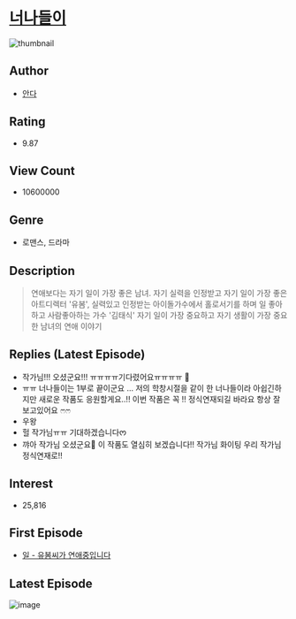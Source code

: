# [너나들이](https://comic.naver.com/bestChallenge/list?titleId=695703)
![thumbnail](https://image-comic.pstatic.net/user_contents_data/challenge_comic/2019/04/21/237026/thumbnail_202x164f6c00999_6434_4820_8c14_3cd359196e91_00000691.JPEG)

## Author
- [안다](https://comic.naver.com/artistTitle?id=237026)

## Rating
- 9.87

## View Count
- 10600000

## Genre
- 로맨스, 드라마

## Description
> 연애보다는 자기 일이 가장 좋은 남녀. 자기 실력을 인정받고 자기 일이 가장 좋은 아트디렉터 \'유봄\', 실력있고 인정받는 아이돌가수에서 홀로서기를 하며 일 좋아하고 사람좋아하는 가수 \'김태식\' 자기 일이 가장 중요하고 자기 생활이 가장 중요한 남녀의 연애 이야기

## Replies (Latest Episode)
- 작가님!!! 오셨군요!!! ㅠㅠㅠㅠ기다렸어요ㅠㅠㅠㅠ 🖤
- ㅠㅠ 너나들이는 1부로 끝이군요 ... 저의 학창시절을 같이 한 너나들이라 아쉽긴하지만 새로운 작품도 응원할게요..!! 이번 작품은 꼭 !! 정식연재되길 바라요 항상 잘 보고있어요 ෆෆ
- 우왕
- 헐 작가님ㅠㅠ 기대하겠습니다ᰔ
- 꺄아 작가님 오셨군요💜 이 작품도 열심히 보겠습니다!! 작가님 화이팅 우리 작가님 정식연재로!!

## Interest
- 25,816

## First Episode
- [일 - 유봄씨가 연애중입니다](https://comic.naver.com/bestChallenge/detail?titleId=695703&no=1)

## Latest Episode
![image](https://image-comic.pstatic.net/user_contents_data/challenge_comic/2022/04/06/237026/upload_7004615164061693281.jpeg)
